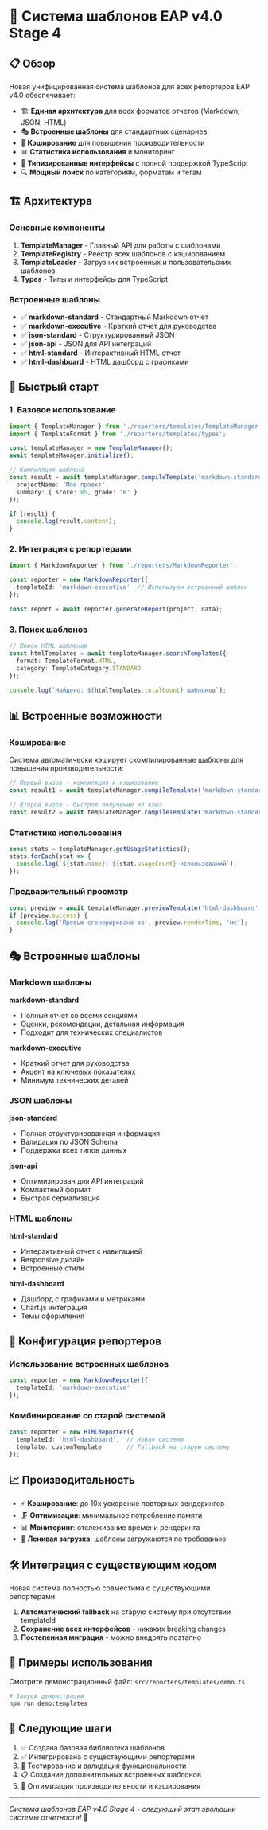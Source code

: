 # 🎯 Система шаблонов EAP v4.0 Stage 4

## 📋 Обзор

Новая унифицированная система шаблонов для всех репортеров EAP v4.0 обеспечивает:

- 🏗️ **Единая архитектура** для всех форматов отчетов (Markdown, JSON, HTML)
- 🎭 **Встроенные шаблоны** для стандартных сценариев
- 🔄 **Кэширование** для повышения производительности
- 📊 **Статистика использования** и мониторинг
- 🎯 **Типизированные интерфейсы** с полной поддержкой TypeScript
- 🔍 **Мощный поиск** по категориям, форматам и тегам

## 🏗️ Архитектура

### Основные компоненты

1. **TemplateManager** - Главный API для работы с шаблонами
2. **TemplateRegistry** - Реестр всех шаблонов с кэшированием
3. **TemplateLoader** - Загрузчик встроенных и пользовательских шаблонов
4. **Types** - Типы и интерфейсы для TypeScript

### Встроенные шаблоны

- ✅ **markdown-standard** - Стандартный Markdown отчет
- ✅ **markdown-executive** - Краткий отчет для руководства
- ✅ **json-standard** - Структурированный JSON
- ✅ **json-api** - JSON для API интеграций
- ✅ **html-standard** - Интерактивный HTML отчет
- ✅ **html-dashboard** - HTML дашборд с графиками

## 🚀 Быстрый старт

### 1. Базовое использование

```typescript
import { TemplateManager } from './reporters/templates/TemplateManager';
import { TemplateFormat } from './reporters/templates/types';

const templateManager = new TemplateManager();
await templateManager.initialize();

// Компиляция шаблона
const result = await templateManager.compileTemplate('markdown-standard', {
  projectName: 'Мой проект',
  summary: { score: 85, grade: 'B' }
});

if (result) {
  console.log(result.content);
}
```

### 2. Интеграция с репортерами

```typescript
import { MarkdownReporter } from './reporters/MarkdownReporter';

const reporter = new MarkdownReporter({
  templateId: 'markdown-executive'  // Используем встроенный шаблон
});

const report = await reporter.generateReport(project, data);
```

### 3. Поиск шаблонов

```typescript
// Поиск HTML шаблонов
const htmlTemplates = await templateManager.searchTemplates({
  format: TemplateFormat.HTML,
  category: TemplateCategory.STANDARD
});

console.log(`Найдено: ${htmlTemplates.totalCount} шаблонов`);
```

## 📊 Встроенные возможности

### Кэширование

Система автоматически кэширует скомпилированные шаблоны для повышения производительности:

```typescript
// Первый вызов - компиляция и кэширование
const result1 = await templateManager.compileTemplate('markdown-standard', data);

// Второй вызов - быстрое получение из кэша
const result2 = await templateManager.compileTemplate('markdown-standard', data);
```

### Статистика использования

```typescript
const stats = templateManager.getUsageStatistics();
stats.forEach(stat => {
  console.log(`${stat.name}: ${stat.usageCount} использований`);
});
```

### Предварительный просмотр

```typescript
const preview = await templateManager.previewTemplate('html-dashboard', testData);
if (preview.success) {
  console.log('Превью сгенерировано за', preview.renderTime, 'мс');
}
```

## 🎭 Встроенные шаблоны

### Markdown шаблоны

**markdown-standard**
- Полный отчет со всеми секциями
- Оценки, рекомендации, детальная информация
- Подходит для технических специалистов

**markdown-executive**
- Краткий отчет для руководства
- Акцент на ключевых показателях
- Минимум технических деталей

### JSON шаблоны

**json-standard**
- Полная структурированная информация
- Валидация по JSON Schema
- Поддержка всех типов данных

**json-api**
- Оптимизирован для API интеграций
- Компактный формат
- Быстрая сериализация

### HTML шаблоны

**html-standard**
- Интерактивный отчет с навигацией
- Responsive дизайн
- Встроенные стили

**html-dashboard**
- Дашборд с графиками и метриками
- Chart.js интеграция
- Темы оформления

## 🔧 Конфигурация репортеров

### Использование встроенных шаблонов

```typescript
const reporter = new MarkdownReporter({
  templateId: 'markdown-executive'
});
```

### Комбинирование со старой системой

```typescript
const reporter = new HTMLReporter({
  templateId: 'html-dashboard',  // Новая система
  template: customTemplate       // Fallback на старую систему
});
```

## 📈 Производительность

- ⚡ **Кэширование**: до 10x ускорение повторных рендерингов
- 🗜️ **Оптимизация**: минимальное потребление памяти
- 📊 **Мониторинг**: отслеживание времени рендеринга
- 🎯 **Ленивая загрузка**: шаблоны загружаются по требованию

## 🛠️ Интеграция с существующим кодом

Новая система полностью совместима с существующими репортерами:

1. **Автоматический fallback** на старую систему при отсутствии templateId
2. **Сохранение всех интерфейсов** - никаких breaking changes
3. **Постепенная миграция** - можно внедрять поэтапно

## 📝 Примеры использования

Смотрите демонстрационный файл: `src/reporters/templates/demo.ts`

```bash
# Запуск демонстрации
npm run demo:templates
```

## 🚀 Следующие шаги

1. ✅ Создана базовая библиотека шаблонов
2. ✅ Интегрирована с существующими репортерами
3. 🔄 Тестирование и валидация функциональности
4. 📋 Создание дополнительных встроенных шаблонов
5. 🎯 Оптимизация производительности и кэширования

---

*Система шаблонов EAP v4.0 Stage 4 - следующий этап эволюции системы отчетности!* 🎉
